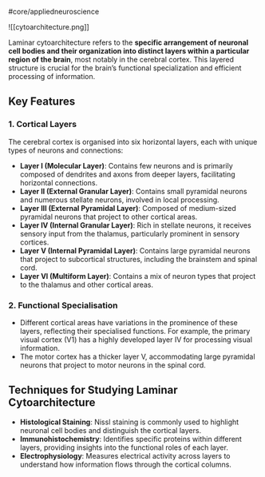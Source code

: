 #core/appliedneuroscience

![[cytoarchitecture.png]]

Laminar cytoarchitecture refers to the **specific arrangement of neuronal cell bodies and their organization into distinct layers within a particular region of the brain**, most notably in the cerebral cortex. This layered structure is crucial for the brain’s functional specialization and efficient processing of information.

## Key Features

### 1. Cortical Layers

The cerebral cortex is organised into six horizontal layers, each with unique types of neurons and connections:

- **Layer I (Molecular Layer)**: Contains few neurons and is primarily composed of dendrites and axons from deeper layers, facilitating horizontal connections.
- **Layer II (External Granular Layer)**: Contains small pyramidal neurons and numerous stellate neurons, involved in local processing.
- **Layer III (External Pyramidal Layer)**: Composed of medium-sized pyramidal neurons that project to other cortical areas.
- **Layer IV (Internal Granular Layer)**: Rich in stellate neurons, it receives sensory input from the thalamus, particularly prominent in sensory cortices.
- **Layer V (Internal Pyramidal Layer)**: Contains large pyramidal neurons that project to subcortical structures, including the brainstem and spinal cord.
- **Layer VI (Multiform Layer)**: Contains a mix of neuron types that project to the thalamus and other cortical areas.

### 2. Functional Specialisation

- Different cortical areas have variations in the prominence of these layers, reflecting their specialised functions. For example, the primary visual cortex (V1) has a highly developed layer IV for processing visual information.
- The motor cortex has a thicker layer V, accommodating large pyramidal neurons that project to motor neurons in the spinal cord.

## Techniques for Studying Laminar Cytoarchitecture

- **Histological Staining**: Nissl staining is commonly used to highlight neuronal cell bodies and distinguish the cortical layers.
- **Immunohistochemistry**: Identifies specific proteins within different layers, providing insights into the functional roles of each layer.
- **Electrophysiology**: Measures electrical activity across layers to understand how information flows through the cortical columns.
